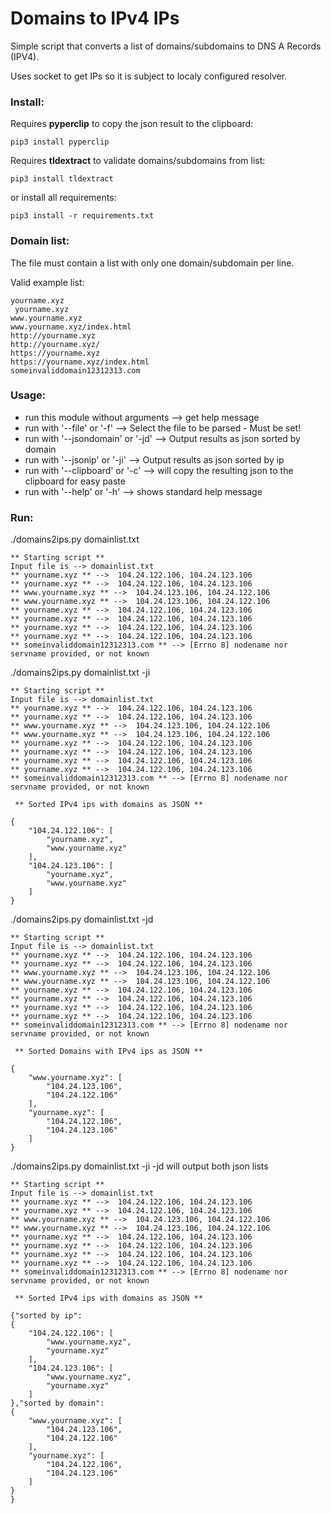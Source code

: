 # Domains to IPv4 IPs

Simple script that converts a list of domains/subdomains to DNS A Records (IPV4).

Uses socket to get IPs so it is subject to localy configured resolver.

### Install:
Requires **pyperclip** to copy the json result to the clipboard:
```
pip3 install pyperclip
```
Requires **tldextract** to validate domains/subdomains from list:
```
pip3 install tldextract
```
or install all requirements:
```
pip3 install -r requirements.txt
```

### Domain list:
The file must contain a list with only one domain/subdomain per line.

Valid example list:
```
yourname.xyz
 yourname.xyz
www.yourname.xyz
www.yourname.xyz/index.html
http://yourname.xyz
http://yourname.xyz/
https://yourname.xyz
https://yourname.xyz/index.html
someinvaliddomain12312313.com
```

### Usage:
  - run this module without arguments --> get help message
  - run with '--file' or '-f' --> Select the file to be parsed - Must be set!
  - run with '--jsondomain' or '-jd' --> Output results as json sorted by domain
  - run with '--jsonip' or '-ji' --> Output results as json sorted by ip
  - run with '--clipboard' or '-c' --> will copy the resulting json to the clipboard for easy paste
  - run with '--help' or '-h' --> shows standard help message

### Run:
./domains2ips.py domainlist.txt
```
** Starting script **
Input file is --> domainlist.txt
** yourname.xyz ** -->	104.24.122.106, 104.24.123.106
** yourname.xyz ** -->	104.24.122.106, 104.24.123.106
** www.yourname.xyz ** -->	104.24.123.106, 104.24.122.106
** www.yourname.xyz ** -->	104.24.123.106, 104.24.122.106
** yourname.xyz ** -->	104.24.122.106, 104.24.123.106
** yourname.xyz ** -->	104.24.122.106, 104.24.123.106
** yourname.xyz ** -->	104.24.122.106, 104.24.123.106
** yourname.xyz ** -->	104.24.122.106, 104.24.123.106
** someinvaliddomain12312313.com ** -->	[Errno 8] nodename nor servname provided, or not known
```
./domains2ips.py domainlist.txt -ji
```
** Starting script **
Input file is --> domainlist.txt
** yourname.xyz ** -->	104.24.122.106, 104.24.123.106
** yourname.xyz ** -->	104.24.122.106, 104.24.123.106
** www.yourname.xyz ** -->	104.24.123.106, 104.24.122.106
** www.yourname.xyz ** -->	104.24.123.106, 104.24.122.106
** yourname.xyz ** -->	104.24.122.106, 104.24.123.106
** yourname.xyz ** -->	104.24.122.106, 104.24.123.106
** yourname.xyz ** -->	104.24.122.106, 104.24.123.106
** yourname.xyz ** -->	104.24.122.106, 104.24.123.106
** someinvaliddomain12312313.com ** -->	[Errno 8] nodename nor servname provided, or not known

 ** Sorted IPv4 ips with domains as JSON **

{
    "104.24.122.106": [
        "yourname.xyz",
        "www.yourname.xyz"
    ],
    "104.24.123.106": [
        "yourname.xyz",
        "www.yourname.xyz"
    ]
}
```

./domains2ips.py domainlist.txt -jd
```
** Starting script **
Input file is --> domainlist.txt
** yourname.xyz ** -->	104.24.122.106, 104.24.123.106
** yourname.xyz ** -->	104.24.122.106, 104.24.123.106
** www.yourname.xyz ** -->	104.24.123.106, 104.24.122.106
** www.yourname.xyz ** -->	104.24.123.106, 104.24.122.106
** yourname.xyz ** -->	104.24.122.106, 104.24.123.106
** yourname.xyz ** -->	104.24.122.106, 104.24.123.106
** yourname.xyz ** -->	104.24.122.106, 104.24.123.106
** yourname.xyz ** -->	104.24.122.106, 104.24.123.106
** someinvaliddomain12312313.com ** -->	[Errno 8] nodename nor servname provided, or not known

 ** Sorted Domains with IPv4 ips as JSON **

{
    "www.yourname.xyz": [
        "104.24.123.106",
        "104.24.122.106"
    ],
    "yourname.xyz": [
        "104.24.122.106",
        "104.24.123.106"
    ]
}
```

./domains2ips.py domainlist.txt -ji -jd will output both json lists
```
** Starting script **
Input file is --> domainlist.txt
** yourname.xyz ** -->	104.24.122.106, 104.24.123.106
** yourname.xyz ** -->	104.24.122.106, 104.24.123.106
** www.yourname.xyz ** -->	104.24.123.106, 104.24.122.106
** www.yourname.xyz ** -->	104.24.123.106, 104.24.122.106
** yourname.xyz ** -->	104.24.122.106, 104.24.123.106
** yourname.xyz ** -->	104.24.122.106, 104.24.123.106
** yourname.xyz ** -->	104.24.122.106, 104.24.123.106
** yourname.xyz ** -->	104.24.122.106, 104.24.123.106
** someinvaliddomain12312313.com ** -->	[Errno 8] nodename nor servname provided, or not known

 ** Sorted IPv4 ips with domains as JSON **

{"sorted by ip":
{
    "104.24.122.106": [
        "www.yourname.xyz",
        "yourname.xyz"
    ],
    "104.24.123.106": [
        "www.yourname.xyz",
        "yourname.xyz"
    ]
},"sorted by domain":
{
    "www.yourname.xyz": [
        "104.24.123.106",
        "104.24.122.106"
    ],
    "yourname.xyz": [
        "104.24.122.106",
        "104.24.123.106"
    ]
}
}
```
